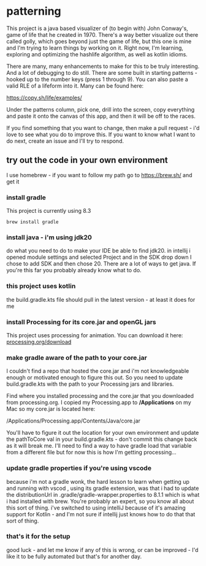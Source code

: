# patterning
This project is a java based visualizer of (to begin with) John Conway's, game of life that he created in 1970. There's a way better visualize out there called golly, which goes beyond just the game of life, but this one is mine and I'm trying to learn things by working on it. Right now, I'm learning, exploring and optimizing the hashlife algorithm, as well as kotlin idioms.

There are many, many enhancements to make for this to be truly interesting. And a lot of debugging to do still. There are some built in starting patterns - hooked up to the number keys (press 1 through 9). You can also paste a valid RLE of a lifeform into it.  Many can be found here:

https://copy.sh/life/examples/

Under the patterns column, pick one, drill into the screen, copy everything and paste it onto the canvas of this app, and then it will be off to the races.

If you find something that you want to change, then make a pull request - i'd love to see what you do to improve this. If you want to know what I want to do next, create an issue and I'll try to respond.

## try out the code in your own environment

I use homebrew - if you want to follow my path go to https://brew.sh/ and get it

### install gradle
This project is currently using 8.3

<pre><code>brew install gradle
</code></pre>

### install java - i'm using jdk20
do what you need to do to make your IDE be able to find jdk20. in intellij i opened module settings and selected Project and in the SDK drop down I chose to add SDK and then chose 20.  There are a lot of ways to get java. If you're this far you probably already know what to do.

### this project uses kotlin
the build.gradle.kts file should pull in the latest version - at least it does for me

### install Processing for its core.jar and openGL jars    

This project uses processing for animation.  You can download it here: [processing.org/download](https://processing.org/download)

### make gradle aware of the path to your core.jar
I couldn't find a repo that hosted the core.jar and i'm not knowledgeable enough or motivated enough to figure this out. So you need to update build.gradle.kts with the path to your Processing jars and libraries.

Find where you installed processing and the core.jar that you downloaded from processing.org.  I copied my Processing.app to **/Applications** on my Mac so my core.jar is located here:

/Applications/Processing.app/Contents/Java/core.jar

You'll have to figure it out the location for your own environment and update the pathToCore val in your build.gradle.kts - don't commit this change back as it will break me. I'll need to find a way to have gradle load that variable from a different file but for now this is how I'm getting processing...

### update gradle properties if you're using vscode
because i'm not a gradle wonk, the hard lesson to learn when getting up and running with vscod , using its gradle extension, was that i had to update the distributionUrl in .gradle/gradle-wrapper.properties to 8.1.1 which is what i had installed with brew. You're probably an expert, so you know all about this sort of thing.  i've switched to using intelliJ because of it's amazing support for Kotlin - and I'm not sure if intellij just knows how to do that that sort of thing.

### that's it for the setup
good luck - and let me know if any of this is wrong, or can be improved - I'd like it to be fully automated but that's for another day.